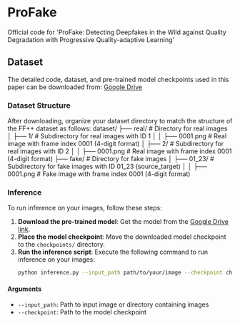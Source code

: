 # ProFake
Official code for 'ProFake: Detecting Deepfakes in the Wild against Quality Degradation with Progressive Quality-adaptive Learning'

## Dataset
The detailed code, dataset, and pre-trained model checkpoints used in this paper can be downloaded from: [Google Drive](https://drive.google.com/drive/folders/1AvVby3d9_Td8hCeESrLApN_JdLwIQAOB?usp=sharing)

### Dataset Structure
After downloading, organize your dataset directory to match the structure of the FF++ dataset as follows:
dataset/
├── real/ # Directory for real images
│ ├── 1/ # Subdirectory for real images with ID 1
│ │ ├── 0001.png # Real image with frame index 0001 (4-digit format)
│ ├── 2/ # Subdirectory for real images with ID 2
│ │ ├── 0001.png # Real image with frame index 0001 (4-digit format)
├── fake/ # Directory for fake images
│ ├── 01_23/ # Subdirectory for fake images with ID 01_23 (source_target)
│ │ ├── 0001.png # Fake image with frame index 0001 (4-digit format)



### Inference
To run inference on your images, follow these steps:

1. **Download the pre-trained model**: Get the model from the [Google Drive link](https://drive.google.com/drive/folders/1AvVby3d9_Td8hCeESrLApN_JdLwIQAOB?usp=sharing).
2. **Place the model checkpoint**: Move the downloaded model checkpoint to the `checkpoints/` directory.
3. **Run the inference script**: Execute the following command to run inference on your images:
    ```bash
    python inference.py --input_path path/to/your/image --checkpoint checkpoints/model.pth
    ```
#### Arguments
- `--input_path`: Path to input image or directory containing images
- `--checkpoint`: Path to the model checkpoint